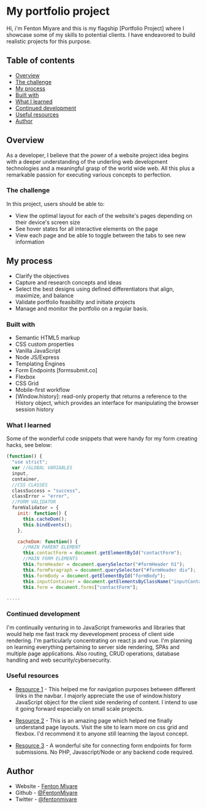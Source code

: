 # My portfolio project

Hi, i'm Fenton Miyare and this is my flagship [Portfolio Project] where I showcase some of my skills to potential clients. I have endeavored to build realistic projects for this purpose.

## Table of contents

- [Overview](#overview)
- [The challenge](#the-challenge)
- [My process](#my-process)
- [Built with](#built-with)
- [What I learned](#what-i-learned)
- [Continued development](#continued-development)
- [Useful resources](#useful-resources)
- [Author](#author)

## Overview

As a developer, I believe that the power of a website project idea begins with a deeper understanding of the underling web development technologies and a meaningful grasp of the world wide web. All this plus a remarkable passion for executing various concepts to perfection.

### The challenge

In this project, users should be able to:

- View the optimal layout for each of the website's pages depending on their device's screen size
- See hover states for all interactive elements on the page
- View each page and be able to toggle between the tabs to see new information

## My process

- Clarify the objectives
- Capture and research concepts and ideas
- Select the best designs using defined differentiators that align, maximize, and balance
- Validate portfolio feasibility and initiate projects
- Manage and monitor the portfolio on a regular basis.

### Built with

- Semantic HTML5 markup
- CSS custom properties
- Vanilla JavaScript
- Node JS/Express
- Templating Engines
- Form Endpoints [formsubmit.co]
- Flexbox
- CSS Grid
- Mobile-first workflow
- [Window.history]: read-only property that returns a reference to the History object, which provides an interface for manipulating the browser session history

### What I learned

Some of the wonderful code snippets that were handy for my form creating hacks, see below:

```js
(function() {
  "use strict";
  var //GLOBAL VARIABLES
  input,
  container,
  //CSS CLASSES
  classSuccess = "success",
  classError = "error",
  //FORM VALIDATOR
  formValidator = {
    init: function() {
      this.cacheDom();
      this.bindEvents();
    },

    cacheDom: function() {
      //MAIN PARENT ELEMENT
      this.contactForm = document.getElementById("contactForm");
      //MAIN FORM ELEMENTS
      this.formHeader = document.querySelector("#formHeader h1");
      this.formParagraph = document.querySelector("#formHeader div");
      this.formBody = document.getElementById("formBody");
      this.inputContainer = document.getElementsByClassName("inputContainer");
      this.form = document.forms["contactForm"];

.....
```

### Continued development

I'm continually venturing in to JavaScript frameworks and libraries that would help me fast track my devevelopment process of client side rendering. I'm particularly concentrating on react js and vue. I'm planning on learning everything pertaining to server side rendering, SPAs and multiple page applications. Also routing, CRUD operations, database handling and web security/cybersecurity.

### Useful resources

- [Resource 1](https://developer.mozilla.org/en-US/docs/Web/API/Window/history) - This helped me for navigation purposes between different links in the navbar. I majorly appreciate the use of window.history JavaScript object for the client side rendering of content. I intend to use it going forward especially on small scale projects.
- [Resource 2](https://css-tricks.com/snippets/css/a-guide-to-flexbox/) - This is an amazing page which helped me finally understand page layouts. Visit the site to learn more on css grid and flexbox. I'd recommend it to anyone still learning the layout concept.

- [Resource 3](https://formsubmit.co/) - A wonderful site for connecting form endpoints for form submissions. No PHP, Javascript/Node or any backend code required.

## Author

- Website - [Fenton Miyare](https://www.fentonmiyare.com)
- Github - [@FentonMiyare](https://github.com/FentonMiyare/FentonMiyare)
- Twitter - [@fentonmiyare](https://www.twitter.com/fentonmiyare)
